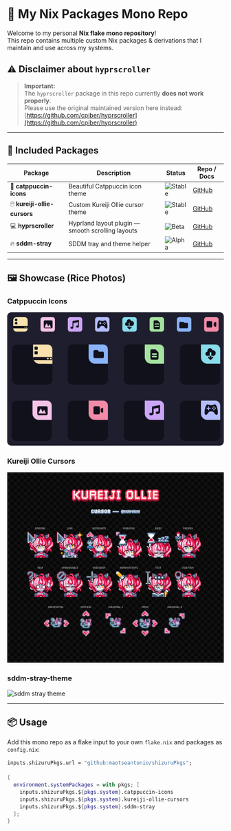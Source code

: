 # 🚀 My Nix Packages Mono Repo

Welcome to my personal **Nix flake mono repository**!  
This repo contains multiple custom Nix packages & derivations that I maintain and use across my systems.

## ⚠️ Disclaimer about `hyprscroller`

> **Important:**  
> The `hyprscroller` package in this repo currently **does not work properly**.  
> Please use the original maintained version here instead:  
> [https://github.com/cpiber/hyprscroller](https://github.com/cpiber/hyprscroller)

---

## 🔧 Included Packages

| Package             | Description                                | Status          | Repo / Docs                              |
|---------------------|--------------------------------------------|-----------------|-----------------------------------------|
| 🎨 **catppuccin-icons**     | Beautiful Catppuccin icon theme               | ![Stable](https://img.shields.io/badge/status-stable-brightgreen) | [GitHub](https://github.com/maotseantonio/catppuccin-icons) |
| 🖱️ **kureiji-ollie-cursors** | Custom Kureiji Ollie cursor theme               | ![Stable](https://img.shields.io/badge/status-stable-brightgreen) | [GitHub](https://github.com/maotseantonio/Kureiji-Ollie-Cursors) |
| 💻 **hyprscroller**           | Hyprland layout plugin — smooth scrolling layouts | ![Beta](https://img.shields.io/badge/status-beta-yellow)         | [GitHub](https://github.com/maotseantonio/hyprscroller)       |
| 🔥 **sddm-stray**             | SDDM tray and theme helper                       | ![Alpha](https://img.shields.io/badge/status-alpha-red)          | [GitHub](https://github.com/maotseantonio/sddm-stray-flakes)   |

---

## 🖼️ Showcase (Rice Photos)

### Catppuccin Icons  
![Catppuccin Icons Rice](./assets/main.svg)

### Kureiji Ollie Cursors  
![Kureiji Ollie Cursor Rice](./assets/preview3.gif)

### sddm-stray-theme  
![sddm stray theme](./assets/preview.gif)

---

## 📦 Usage

Add this mono repo as a flake input to your own `flake.nix` and packages as `config.nix`:

```nix
inputs.shizuruPkgs.url = "github:maotseantonio/shizuruPkgs";

{
  environment.systemPackages = with pkgs; [
    inputs.shizuruPkgs.${pkgs.system}.catppuccin-icons
    inputs.shizuruPkgs.${pkgs.system}.kureiji-ollie-cursors
    inputs.shizuruPkgs.${pkgs.system}.sddm-stray
  ];
}


